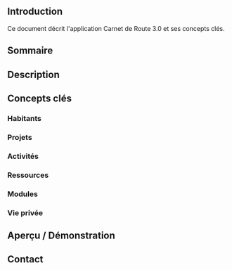 ## Introduction

Ce document décrit l'application Carnet de Route 3.0 et ses concepts clés. 

## Sommaire

## Description

## Concepts clés
### Habitants

### Projets

### Activités

### Ressources

### Modules

### Vie privée

## Aperçu / Démonstration

## Contact
